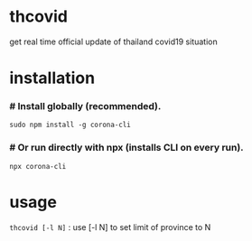 # thcovid
get real time official update of thailand covid19 situation

# installation

### # Install globally (recommended).
``` sudo npm install -g corona-cli ```

### # Or run directly with npx (installs CLI on every run).
``` npx corona-cli ```
# usage
``` thcovid [-l N] ```  : use [-l N] to set limit of province to N
